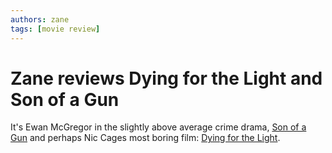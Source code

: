 ```yaml
---
authors: zane
tags: [movie review]
---
```

# Zane reviews Dying for the Light and Son of a Gun

It's Ewan McGregor in the slightly above average crime drama, [Son of a Gun](/reviews/movies/son-of-a-gun) and perhaps Nic Cages most boring film: [Dying for the Light](/reviews/movies/dying-for-the-light).